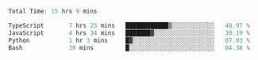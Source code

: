 <!--START_SECTION:waka-->

```typescript
Total Time: 15 hrs 9 mins

TypeScript       7 hrs 25 mins   ████████████▒░░░░░░░░░░░░   48.97 %
JavaScript       4 hrs 34 mins   ███████▓░░░░░░░░░░░░░░░░░   30.19 %
Python           1 hr 3 mins     █▓░░░░░░░░░░░░░░░░░░░░░░░   07.03 %
Bash             39 mins         █░░░░░░░░░░░░░░░░░░░░░░░░   04.38 %
```

<!--END_SECTION:waka-->

